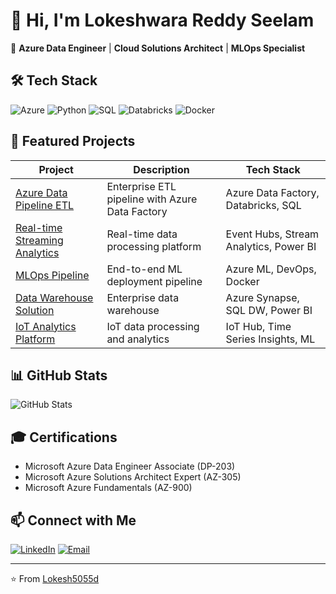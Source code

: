 # 👋 Hi, I'm Lokeshwara Reddy Seelam

🚀 **Azure Data Engineer** | **Cloud Solutions Architect** | **MLOps Specialist**

## 🛠️ Tech Stack

![Azure](https://img.shields.io/badge/Azure-0078D4?style=for-the-badge&logo=microsoft-azure&logoColor=white)
![Python](https://img.shields.io/badge/Python-3776AB?style=for-the-badge&logo=python&logoColor=white)
![SQL](https://img.shields.io/badge/SQL-336791?style=for-the-badge&logo=postgresql&logoColor=white)
![Databricks](https://img.shields.io/badge/Databricks-FF3621?style=for-the-badge&logo=databricks&logoColor=white)
![Docker](https://img.shields.io/badge/Docker-2496ED?style=for-the-badge&logo=docker&logoColor=white)

## 🎯 Featured Projects

| Project | Description | Tech Stack |
|---------|-------------|------------|
| [Azure Data Pipeline ETL](https://github.com/Lokesh5055d/azure-data-pipeline-etl) | Enterprise ETL pipeline with Azure Data Factory | Azure Data Factory, Databricks, SQL |
| [Real-time Streaming Analytics](https://github.com/Lokesh5055d/azure-realtime-streaming) | Real-time data processing platform | Event Hubs, Stream Analytics, Power BI |
| [MLOps Pipeline](https://github.com/Lokesh5055d/azure-ml-ops-pipeline) | End-to-end ML deployment pipeline | Azure ML, DevOps, Docker |
| [Data Warehouse Solution](https://github.com/Lokesh5055d/azure-data-warehouse) | Enterprise data warehouse | Azure Synapse, SQL DW, Power BI |
| [IoT Analytics Platform](https://github.com/Lokesh5055d/azure-iot-analytics) | IoT data processing and analytics | IoT Hub, Time Series Insights, ML |

## 📊 GitHub Stats

![GitHub Stats](https://github-readme-stats.vercel.app/api?username=Lokesh5055d&show_icons=true&theme=radical)

## 🎓 Certifications

- Microsoft Azure Data Engineer Associate (DP-203)
- Microsoft Azure Solutions Architect Expert (AZ-305)
- Microsoft Azure Fundamentals (AZ-900)

## 📫 Connect with Me

[![LinkedIn](https://img.shields.io/badge/LinkedIn-0077B5?style=for-the-badge&logo=linkedin&logoColor=white)](https://linkedin.com/in/lokeshwara-reddy)
[![Email](https://img.shields.io/badge/Email-D14836?style=for-the-badge&logo=gmail&logoColor=white)](mailto:lokeshwara.reddy@email.com)

---

⭐️ From [Lokesh5055d](https://github.com/Lokesh5055d)
